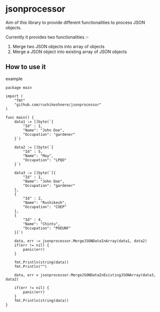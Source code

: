 # jsonprocessor
Aim of this library to provide different functionalities to process JSON objects. 

Currently it provides two functionalities :-
1. Merge two JSON objects into array of objects
2. Merge a JSON object into existing array of JSON objects

## How to use it
example 
```
package main

import (
	"fmt"
	"github.com/rushikeshnere/jsonprocessor"
)

func main() {	
	data1 := []byte(`{
        "Id" : 1,
        "Name": "John Doe",
        "Occupation": "gardener"
    }`)

	data2 := []byte(`{
        "Id" : 5,
        "Name": "May",
        "Occupation": "LPQO"
    }`)

	data3 := []byte(`[{
        "Id" : 1,
        "Name": "John Doe",
        "Occupation": "gardener"
    },
    {
        "Id" : 2,
        "Name": "Rushikesh",
        "Occupation": "COEP"
    },
    {
        "Id" : 4,
        "Name": "Chintu",
        "Occupation": "POEUNF"
    }]`)

    data, err := jsonprocessor.MergeJSONDataInArray(data1, data2)
    if(err != nil) {
        panic(err)
    }

	fmt.Println(string(data))
	fmt.Println("")

    data, err = jsonprocessor.MergeJSONDataInExistingJSONArray(data3, data2)

    if(err != nil) {
        panic(err)
    }
	fmt.Println(string(data))
}
```